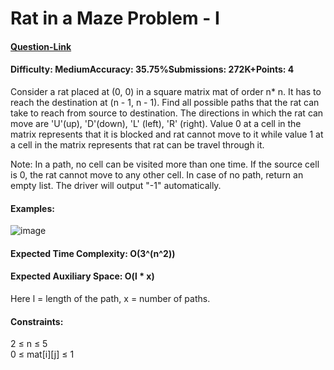 # Rat in a Maze Problem - I
#### [Question-Link](https://www.geeksforgeeks.org/problems/rat-in-a-maze-problem/1)
#### Difficulty: MediumAccuracy: 35.75%Submissions: 272K+Points: 4
Consider a rat placed at (0, 0) in a square matrix mat of order n* n. It has to reach the destination at (n - 1, n - 1). Find all possible paths that the rat can take to reach from source to destination. The directions in which the rat can move are 'U'(up), 'D'(down), 'L' (left), 'R' (right). Value 0 at a cell in the matrix represents that it is blocked and rat cannot move to it while value 1 at a cell in the matrix represents that rat can be travel through it.
  
  Note: In a path, no cell can be visited more than one time. If the source cell is 0, the rat cannot move to any other cell. In case of no path, return an empty list. The driver will output "-1" automatically.

#### Examples:
![image](https://github.com/user-attachments/assets/064daf27-e583-453c-a828-0c54bb6dc5fb)
#### Expected Time Complexity: O(3^(n^2))
#### Expected Auxiliary Space: O(l * x)
Here l = length of the path, x = number of paths.

#### Constraints:
2 ≤ n ≤ 5 <br>
0 ≤ mat[i][j] ≤ 1
